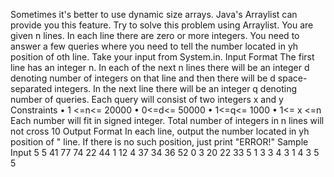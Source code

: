 Sometimes it's better to use dynamic size arrays. Java's Arraylist can provide you this feature. Try to solve this problem using Arraylist.
You are given n lines. In each line there are zero or more integers. You need to answer a few queries where you need to tell the number located 
in yh position of oth line. Take your input from System.in.
Input Format The first line has an integer n. In each of the next n lines there will be an integer d denoting number of integers on that line and then there will be d space-separated integers. In the next line there will be an integer q denoting number of queries. Each query will consist of two integers x and y
Constraints • 1 <=n<= 20000 • 0<=d<= 50000 • 1<=q<= 1000 • 1<= x <=n
Each number will fit in signed integer. Total number of integers in n lines will not cross 10
Output Format
In each line, output the number located in yh position of " line. If there is no such position, just print "ERROR!"
Sample Input
5
5 41 77 74 22 44
1 12
4 37 34 36 52
0
3 20 22 33
5
1 3
3 4
3 1
4 3
5 5
